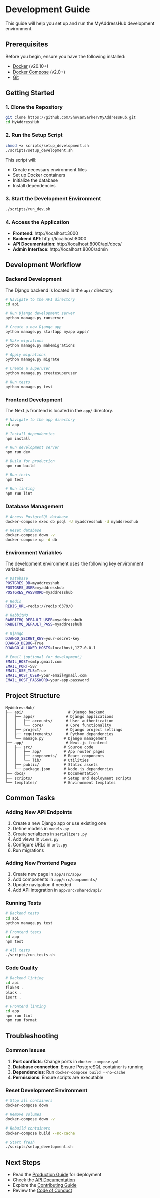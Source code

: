# Development Guide

This guide will help you set up and run the MyAddressHub development environment.

## Prerequisites

Before you begin, ensure you have the following installed:

- [Docker](https://www.docker.com/get-started) (v20.10+)
- [Docker Compose](https://docs.docker.com/compose/install/) (v2.0+)
- [Git](https://git-scm.com/downloads)

## Getting Started

### 1. Clone the Repository

```bash
git clone https://github.com/ShovanSarker/MyAddressHub.git
cd MyAddressHub
```

### 2. Run the Setup Script

```bash
chmod +x scripts/setup_development.sh
./scripts/setup_development.sh
```

This script will:
- Create necessary environment files
- Set up Docker containers
- Initialize the database
- Install dependencies

### 3. Start the Development Environment

```bash
./scripts/run_dev.sh
```

### 4. Access the Application

- **Frontend**: http://localhost:3000
- **Backend API**: http://localhost:8000
- **API Documentation**: http://localhost:8000/api/docs/
- **Admin Interface**: http://localhost:8000/admin

## Development Workflow

### Backend Development

The Django backend is located in the `api/` directory.

```bash
# Navigate to the API directory
cd api

# Run Django development server
python manage.py runserver

# Create a new Django app
python manage.py startapp myapp apps/

# Make migrations
python manage.py makemigrations

# Apply migrations
python manage.py migrate

# Create a superuser
python manage.py createsuperuser

# Run tests
python manage.py test
```

### Frontend Development

The Next.js frontend is located in the `app/` directory.

```bash
# Navigate to the app directory
cd app

# Install dependencies
npm install

# Run development server
npm run dev

# Build for production
npm run build

# Run tests
npm test

# Run linting
npm run lint
```

### Database Management

```bash
# Access PostgreSQL database
docker-compose exec db psql -U myaddresshub -d myaddresshub

# Reset database
docker-compose down -v
docker-compose up -d db
```

### Environment Variables

The development environment uses the following key environment variables:

```bash
# Database
POSTGRES_DB=myaddresshub
POSTGRES_USER=myaddresshub
POSTGRES_PASSWORD=myaddresshub

# Redis
REDIS_URL=redis://redis:6379/0

# RabbitMQ
RABBITMQ_DEFAULT_USER=myaddresshub
RABBITMQ_DEFAULT_PASS=myaddresshub

# Django
DJANGO_SECRET_KEY=your-secret-key
DJANGO_DEBUG=True
DJANGO_ALLOWED_HOSTS=localhost,127.0.0.1

# Email (optional for development)
EMAIL_HOST=smtp.gmail.com
EMAIL_PORT=587
EMAIL_USE_TLS=True
EMAIL_HOST_USER=your-email@gmail.com
EMAIL_HOST_PASSWORD=your-app-password
```

## Project Structure

```
MyAddressHub/
├── api/                    # Django backend
│   ├── apps/              # Django applications
│   │   ├── accounts/      # User authentication
│   │   └── core/          # Core functionality
│   ├── project/           # Django project settings
│   ├── requirements/      # Python dependencies
│   └── manage.py         # Django management
├── app/                   # Next.js frontend
│   ├── src/              # Source code
│   │   ├── app/          # App router pages
│   │   ├── components/   # React components
│   │   └── lib/          # Utilities
│   ├── public/           # Static assets
│   └── package.json      # Node.js dependencies
├── docs/                 # Documentation
├── scripts/              # Setup and deployment scripts
└── templates/            # Environment templates
```

## Common Tasks

### Adding New API Endpoints

1. Create a new Django app or use existing one
2. Define models in `models.py`
3. Create serializers in `serializers.py`
4. Add views in `views.py`
5. Configure URLs in `urls.py`
6. Run migrations

### Adding New Frontend Pages

1. Create new page in `app/src/app/`
2. Add components in `app/src/components/`
3. Update navigation if needed
4. Add API integration in `app/src/shared/api/`

### Running Tests

```bash
# Backend tests
cd api
python manage.py test

# Frontend tests
cd app
npm test

# All tests
./scripts/run_tests.sh
```

### Code Quality

```bash
# Backend linting
cd api
flake8 .
black .
isort .

# Frontend linting
cd app
npm run lint
npm run format
```

## Troubleshooting

### Common Issues

1. **Port conflicts**: Change ports in `docker-compose.yml`
2. **Database connection**: Ensure PostgreSQL container is running
3. **Dependencies**: Run `docker-compose build --no-cache`
4. **Permissions**: Ensure scripts are executable

### Reset Development Environment

```bash
# Stop all containers
docker-compose down

# Remove volumes
docker-compose down -v

# Rebuild containers
docker-compose build --no-cache

# Start fresh
./scripts/setup_development.sh
```

## Next Steps

- Read the [Production Guide](PRODUCTION.md) for deployment
- Check the [API Documentation](http://localhost:8000/api/docs/)
- Explore the [Contributing Guide](../CONTRIBUTING.md)
- Review the [Code of Conduct](../CODE_OF_CONDUCT.md) 
